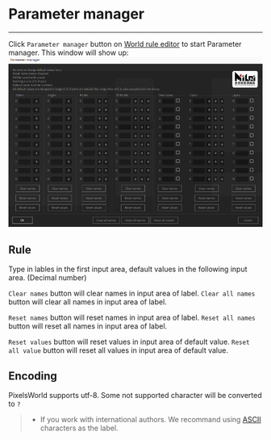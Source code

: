 # Parameter manager
-------
Click `Parameter manager` button on [World rule editor](ScriptWindow.md) to start Parameter manager. This window will show up: 
![Parameter manager](PM_Review.png)


## Rule

Type in lables in the first input area, default values in the following input area. (Decimal number)


`Clear names` button will clear names in input area of label.
`Clear all names` button will clear all names in input area of label. 

`Reset names` button will reset names in input area of label.
`Reset all names` button will reset all names in input area of label. 

`Reset values` button will reset values in input area of default value.
`Reset all value` button will reset all values in input area of default value. 

## Encoding

PixelsWorld supports utf-8. Some not supported character will be converted to `?`

> - If you work with international authors. We recommand using <span style="color:rgb(255,0,0)">[ASCII](https://zh.wikipedia.org/wiki/ASCII)</span> characters as the label. 


<br>
<br>
<br>
<br>
<br>
<br>